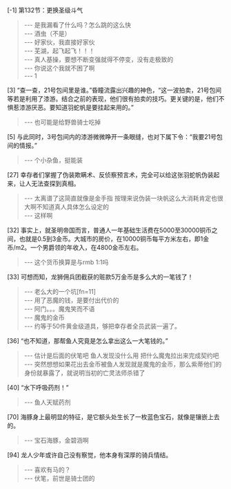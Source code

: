 
[-1] 第132节：更换圣级斗气
>--- 是我漏看了什么吗？怎么跳的这么快<br>
>--- 酒虫（不是）<br>
>--- 好家伙，我直接好家伙<br>
>--- 芜湖，起飞起飞！！！<br>
>--- 真人基操，要想不断变强就得不停变，没有走极致的<br>
>--- 你说这个我就不困了啊<br>
>--- 1<br>

[3] “查一查，21号包间里是谁。”昏瞳流露出兴趣的神色，“这一波拍卖，21号包间等若是利用了漆游。结合之前的表现，他们很有拍卖的技巧。更关键的是，他们不惧惹漆游厌恶。要知道羽蛇帆是要挂起来用的。”
>--- 也可能是给野兽骑士吃掉<br>

[5] 与此同时，3号包间内的漆游微微睁开一条眼缝，也对下属下令：“我要21号包间的情报。”
>--- 个小杂鱼，挺能装<br>

[27] 幸存者们掌握了伪装欺瞒术、反侦察预言术，完全可以给这张羽蛇帆伪装起来，让人无法查探到真相。
>--- 太离谱了这简直就像是金手指
按理来说伪装一块帆这么大消耗肯定也很大啊不知道真人具体怎么设定的<br>
>--- 这样啊<br>

[32] 事实上，就圣明帝国而言，普通人一年基础生活费在5000至30000铜币之间，也就是0.5到3金币。大城市的房价，在10000铜币每平方米左右，即1金币/m2。一个男爵领的年收入，在4800金币左右。
>--- 这个货币换算是与rmb 1:1吗<br>

[33] 可想而知，龙狮佣兵团截获的赃款5万金币是多么大的一笔钱了！
>--- 老么大的一个坑[fn=11]<br>
>--- 用了恶魔的钱，是要付出代价的<br>
>--- 阿门。。。魔鬼笑而不语<br>
>--- 魔鬼的金币<br>
>--- 约等于50件黄金级道具，够把幸存者全员武装一遍了。<br>

[36] “也不知道，那帮鱼人究竟是怎么拿出这么一大笔钱的。”
>--- 估计是后面的伏笔吧  鱼人发现没什么用  把什么魔鬼拉出来完成契约吧<br>
>--- 突然想想如果花出去金币被鱼人发现就是魔鬼的金币，那么紫蒂他们的身份就暴露了，就说明当初的亡灵法师杀错了<br>

[40] “水下呼吸药剂！”
>--- 鱼人天赋药剂<br>

[70] 海豚身上最明显的特征，是它额头处生长了一枚蓝色宝石，就像是镶嵌上去的。
>--- 宝石海豚，金碧涵啊<br>

[94] 龙人少年或许自己没有察觉，他本身有深厚的骑兵情结。
>--- 喜欢有马的？<br>
>--- 伏笔，前世是骑士团的<br>
